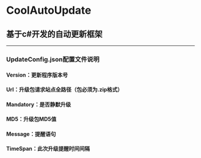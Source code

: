 # CoolAutoUpdate
## 基于c#开发的自动更新框架
***
### **UpdateConfig.json配置文件说明**
#### Version：更新程序版本号
#### Url：升级包请求站点全路径（包必须为.zip格式）
#### Mandatory：是否静默升级
#### MD5：升级包MD5值
#### Message：提醒语句
#### TimeSpan：此次升级提醒时间间隔
